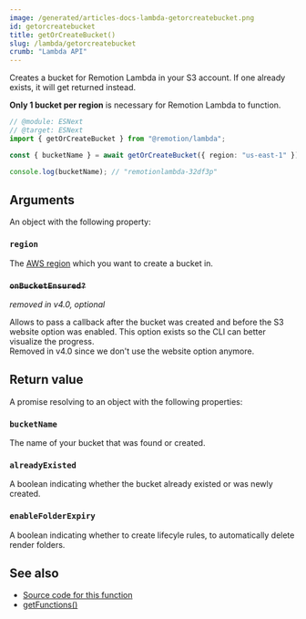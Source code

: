 ```yaml
---
image: /generated/articles-docs-lambda-getorcreatebucket.png
id: getorcreatebucket
title: getOrCreateBucket()
slug: /lambda/getorcreatebucket
crumb: "Lambda API"
---
```


Creates a bucket for Remotion Lambda in your S3 account. If one already exists, it will get returned instead.

**Only 1 bucket per region** is necessary for Remotion Lambda to function.

```ts twoslash
// @module: ESNext
// @target: ESNext
import { getOrCreateBucket } from "@remotion/lambda";

const { bucketName } = await getOrCreateBucket({ region: "us-east-1" });

console.log(bucketName); // "remotionlambda-32df3p"
```

## Arguments

An object with the following property:

### `region`

The [AWS region](/docs/lambda/region-selection) which you want to create a bucket in.

### ~~`onBucketEnsured?`~~

_removed in v4.0, optional_

Allows to pass a callback after the bucket was created and before the S3 website option was enabled. This option exists so the CLI can better visualize the progress.  
Removed in v4.0 since we don't use the website option anymore.

## Return value

A promise resolving to an object with the following properties:

### `bucketName`

The name of your bucket that was found or created.

### `alreadyExisted`<AvailableFrom v="3.3.78" />

A boolean indicating whether the bucket already existed or was newly created.

### `enableFolderExpiry`<AvailableFrom v="4.0.32" />

A boolean indicating whether to create lifecyle rules, to automatically delete render folders.

## See also

- [Source code for this function](https://github.com/remotion-dev/remotion/blob/main/packages/lambda/src/api/get-or-create-bucket.ts)
- [getFunctions()](/docs/lambda/getfunctions)
